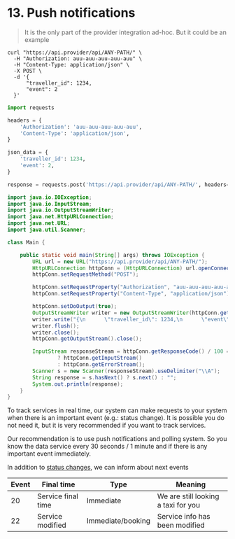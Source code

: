 # 13. Push notifications

> It is the only part of the provider integration ad-hoc. But it could be an example

```shell
curl "https://api.provider/api/ANY-PATH/" \
  -H "Authorization: auu-auu-auu-auu-auu" \
  -H "Content-Type: application/json" \
  -X POST \
  -d '{
      "traveller_id": 1234,
      "event": 2
  }'
```
```python
import requests

headers = {
    'Authorization': 'auu-auu-auu-auu-auu',
    'Content-Type': 'application/json',
}

json_data = {
    'traveller_id': 1234,
    'event': 2,
}

response = requests.post('https://api.provider/api/ANY-PATH/', headers=headers, json=json_data)
```
```java
import java.io.IOException;
import java.io.InputStream;
import java.io.OutputStreamWriter;
import java.net.HttpURLConnection;
import java.net.URL;
import java.util.Scanner;

class Main {

	public static void main(String[] args) throws IOException {
		URL url = new URL("https://api.provider/api/ANY-PATH/");
		HttpURLConnection httpConn = (HttpURLConnection) url.openConnection();
		httpConn.setRequestMethod("POST");

		httpConn.setRequestProperty("Authorization", "auu-auu-auu-auu-auu");
		httpConn.setRequestProperty("Content-Type", "application/json");

		httpConn.setDoOutput(true);
		OutputStreamWriter writer = new OutputStreamWriter(httpConn.getOutputStream());
		writer.write("{\n      \"traveller_id\": 1234,\n      \"event\": 2\n  }");
		writer.flush();
		writer.close();
		httpConn.getOutputStream().close();

		InputStream responseStream = httpConn.getResponseCode() / 100 == 2
				? httpConn.getInputStream()
				: httpConn.getErrorStream();
		Scanner s = new Scanner(responseStream).useDelimiter("\\A");
		String response = s.hasNext() ? s.next() : "";
		System.out.println(response);
	}
}
```

To track services in real time, our system can make requests to your system when there is an important event (e.g.: status change). It is possible you do not need it, but it is very recommended if you want to track services.

Our recommendation is to use push notifications and polling system. So you know the data service every 30 seconds / 1 minute and if there is any important event immediately.

In addition to [status changes][service-status], we can inform about next events

Event   | Final time                  | Type          | Meaning
--------| --------------------------- |---------------|-----------
20      | Service final time          |  Immediate    | We are still looking a taxi for you
22      | Service modified            |  Immediate/booking | Service info has been modified


<!-- Link section -->
  [service-status]:  /#10-7-service-status